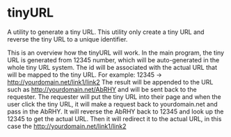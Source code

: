 # tinyURL
A utility to generate a tiny URL. This utility only create a tiny URL and reverse the tiny URL to a unique identifier.

This is an overview how the tinyURL will work.
In the main program, the tiny URL is generated from 12345 number, which will be auto-generated in the whole tiny URL system.
The id will be associated with the actual URL that will be mapped to the tiny URL.
For example: 12345 -> http://yourdomain.net/link1/link2
The result will be appended to the URL such as http://yourdomain.net/AbRHY and will be sent back to the requester.
The requester will put the tiny URL into their page and when the user click the tiny URL, it will make a request back to yourdomain.net
and pass in the AbRHY. It will reverse the AbRHY back to 12345 and look up the 12345 to get the actual URL.
Then it will redirect it to the actual URL, in this case the http://yourdomain.net/link1/link2
